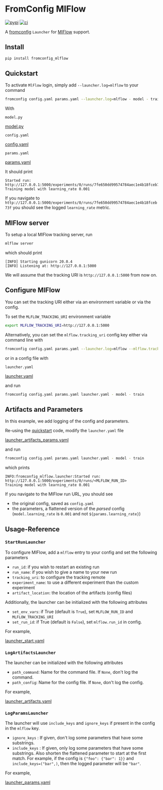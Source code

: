 # FromConfig MlFlow <!-- {docsify-ignore} -->
[![pypi](https://img.shields.io/pypi/v/fromconfig-mlflow.svg)](https://pypi.python.org/pypi/fromconfig-mlflow)
[![ci](https://github.com/criteo/fromconfig-mlflow/workflows/Continuous%20integration/badge.svg)](https://github.com/criteo/fromconfig-mlflow/actions?query=workflow%3A%22Continuous+integration%22)

A [fromconfig](https://github.com/criteo/fromconfig) `Launcher` for [MlFlow](https://www.mlflow.org) support.


<a id="install"></a>
## Install

```bash
pip install fromconfig_mlflow
```

<a id="quickstart"></a>
## Quickstart

To activate `MlFlow` login, simply add `--launcher.log=mlflow` to your command

```bash
fromconfig config.yaml params.yaml --launcher.log=mlflow - model - train
```

With

`model.py`

[model.py](model.py ':include :type=code python')

`config.yaml`

[config.yaml](config.yaml ':include :type=code yaml')

`params.yaml`

[params.yaml](params.yaml ':include :type=code yaml')


It should print

```
Started run: http://127.0.0.1:5000/experiments/0/runs/7fe650dd99574784aec1e4b18fceb73f
Training model with learning_rate 0.001
```

If you navigate to `http://127.0.0.1:5000/experiments/0/runs/7fe650dd99574784aec1e4b18fceb73f` you should see the logged `learning_rate` metric.

<a id="mlflow-server"></a>
## MlFlow server

To setup a local MlFlow tracking server, run

```bash
mlflow server
```

which should print

```
[INFO] Starting gunicorn 20.0.4
[INFO] Listening at: http://127.0.0.1:5000
```

We will assume that the tracking URI is `http://127.0.0.1:5000` from now on.


<a id="configure-mlflow"></a>
## Configure MlFlow

You can set the tracking URI either via an environment variable or via the config.

To set the `MLFLOW_TRACKING_URI` environment variable

```bash
export MLFLOW_TRACKING_URI=http://127.0.0.1:5000
```

Alternatively, you can set the `mlflow.tracking_uri` config key either via command line with

```bash
fromconfig config.yaml params.yaml --launcher.log=mlflow --mlflow.tracking_uri="http://127.0.0.1:5000" - model - train
```

or in a config file with

`launcher.yaml`

[launcher.yaml](launcher.yaml ':include :type=code yaml')

and run

```bash
fromconfig config.yaml params.yaml launcher.yaml - model - train
```

<a id="artifacts-and-parameters"></a>
## Artifacts and Parameters

In this example, we add logging of the config and parameters.

Re-using the [quickstart](#quickstart) code, modify the `launcher.yaml` file

[launcher_artifacts_params.yaml](launcher_artifacts_params.yaml ':include :type=code yaml')

and run

```bash
fromconfig config.yaml params.yaml launcher.yaml - model - train
```

which prints

```
INFO:fromconfig_mlflow.launcher:Started run: http://127.0.0.1:5000/experiments/0/runs/<MLFLOW_RUN_ID>
Training model with learning_rate 0.001
```

If you navigate to the MlFlow run URL, you should see
- the original config, saved as `config.yaml`
- the parameters, a flattened version of the *parsed* config (`model.learning_rate` is `0.001` and not `${params.learning_rate}`)


<a id="usage-reference"></a>
## Usage-Reference

<a id="startrunlauncher"></a>
### `StartRunLauncher`

To configure MlFlow, add a `mlflow` entry to your config and set the following parameters

- `run_id`: if you wish to restart an existing run
- `run_name`: if you wish to give a name to your new run
- `tracking_uri`: to configure the tracking remote
- `experiment_name`: to use a different experiment than the custom
  experiment
- `artifact_location`: the location of the artifacts (config files)

Additionally, the launcher can be initialized with the following attributes

- `set_env_vars`: if True (default is `True`), set `MLFLOW_RUN_ID` and `MLFLOW_TRACKING_URI`
- `set_run_id`: if True (default is `False`), set `mlflow.run_id` in config.

For example,

[launcher_start.yaml](launcher_start.yaml ':include :type=code yaml')


<a id="logartifactslauncher"></a>
### `LogArtifactsLauncher`

The launcher can be initialized with the following attributes

- `path_command`: Name for the command file. If `None`, don't log the command.
- `path_config`: Name for the config file. If `None`, don't log the config.

For example,

[launcher_artifacts.yaml](launcher_artifacts.yaml ':include :type=code yaml')


<a id="logparamslauncher"></a>
### `LogParamsLauncher`

The launcher will use `include_keys` and `ignore_keys`  if present in the config in the `mlflow` key.

- `ignore_keys` : If given, don't log some parameters that have some substrings.
- `include_keys` : If given, only log some parameters that have some substrings. Also shorten the flattened parameter to start at the first match. For example, if the config is `{"foo": {"bar": 1}}` and `include_keys=("bar",)`, then the logged parameter will be `"bar"`.

For example,

[launcher_params.yaml](launcher_params.yaml ':include :type=code yaml')
